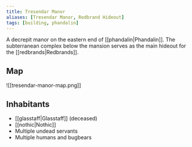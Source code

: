 ```yaml
---
title: Tresendar Manor
aliases: [Tresendar Manor, Redbrand Hideout]
tags: [building, phandalin]
---
```

A decrepit manor on the eastern end of [[phandalin|Phandalin]]. The subterranean complex below the mansion serves as the main hideout for the [[redbrands|Redbrands]].

## Map
![[tresendar-manor-map.png]]

## Inhabitants
- [[glasstaff|Glasstaff]] (deceased)
- [[nothic|Nothic]]
- Multiple undead servants
- Multiple humans and bugbears